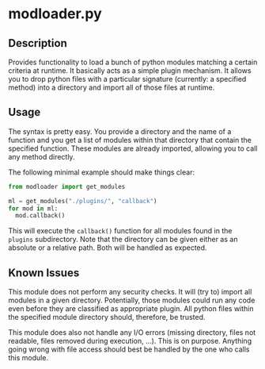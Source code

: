 modloader.py
============

Description
-----------

Provides functionality to load a bunch of python modules matching a certain criteria at runtime.
It basically acts as a simple plugin mechanism. It allows you to drop python files with a
particular signature (currently: a specified method) into a directory and import all of those
files at runtime.

Usage
-----

The syntax is pretty easy. You provide a directory and the name of a function
and you get a list of modules within that directory that contain the specified
function. These modules are already imported, allowing you to call any method
directly.

The following minimal example should make things clear:

```Python
from modloader import get_modules

ml = get_modules("./plugins/", "callback")
for mod in ml:
  mod.callback()
```

This will execute the `callback()` function for all modules found in the
`plugins` subdirectory. Note that the directory can be given either as an
absolute or a relative path. Both will be handled as expected.

Known Issues
------------

This module does not perform any security checks. It will (try to) import all
modules in a given directory. Potentially, those modules could run any code
even before they are classified as appropriate plugin. All python files within
the specified module directory should, therefore, be trusted.

This module does also not handle any I/O errors (missing directory, files not
readable, files removed during execution, ...). This is on purpose. Anything
going wrong with file access should best be handled by the one who calls this
module.
